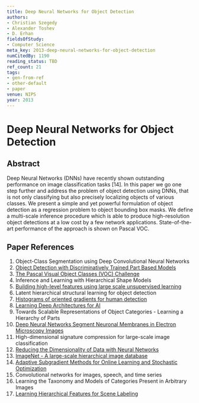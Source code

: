 ```yaml
---
title: Deep Neural Networks for Object Detection
authors:
- Christian Szegedy
- Alexander Toshev
- D. Erhan
fieldsOfStudy:
- Computer Science
meta_key: 2013-deep-neural-networks-for-object-detection
numCitedBy: 1190
reading_status: TBD
ref_count: 21
tags:
- gen-from-ref
- other-default
- paper
venue: NIPS
year: 2013
---
```


# Deep Neural Networks for Object Detection

## Abstract

Deep Neural Networks (DNNs) have recently shown outstanding performance on image classification tasks [14]. In this paper we go one step further and address the problem of object detection using DNNs, that is not only classifying but also precisely localizing objects of various classes. We present a simple and yet powerful formulation of object detection as a regression problem to object bounding box masks. We define a multi-scale inference procedure which is able to produce high-resolution object detections at a low cost by a few network applications. State-of-the-art performance of the approach is shown on Pascal VOC.

## Paper References

1. Object-Class Segmentation using Deep Convolutional Neural Networks
2. [Object Detection with Discriminatively Trained Part Based Models](2009-object-detection-with-discriminatively-trained-part-based-models)
3. [The Pascal Visual Object Classes (VOC) Challenge](2009-the-pascal-visual-object-classes-voc-challenge)
4. Inference and Learning with Hierarchical Shape Models
5. [Building high-level features using large scale unsupervised learning](2013-building-high-level-features-using-large-scale-unsupervised-learning)
6. Latent hierarchical structural learning for object detection
7. [Histograms of oriented gradients for human detection](2005-histograms-of-oriented-gradients-for-human-detection)
8. [Learning Deep Architectures for AI](2007-learning-deep-architectures-for-ai)
9. Towards Scalable Representations of Object Categories - Learning a Hierarchy of Parts
10. [Deep Neural Networks Segment Neuronal Membranes in Electron Microscopy Images](2012-deep-neural-networks-segment-neuronal-membranes-in-electron-microscopy-images)
11. High-dimensional signature compression for large-scale image classification
12. [Reducing the Dimensionality of Data with Neural Networks](2006-reducing-the-dimensionality-of-data-with-neural-networks)
13. [ImageNet - A large-scale hierarchical image database](2009-imagenet-a-large-scale-hierarchical-image-database)
14. [Adaptive Subgradient Methods for Online Learning and Stochastic Optimization](2010-adaptive-subgradient-methods-for-online-learning-and-stochastic-optimization)
15. Convolutional networks for images, speech, and time series
16. Learning the Taxonomy and Models of Categories Present in Arbitrary Images
17. [Learning Hierarchical Features for Scene Labeling](2013-learning-hierarchical-features-for-scene-labeling)
